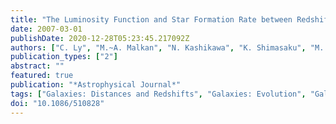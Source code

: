 ```yaml
---
title: "The Luminosity Function and Star Formation Rate between Redshifts of 0.07 and 1.47 for Narrowband Emitters in the Subaru Deep Field"
date: 2007-03-01
publishDate: 2020-12-28T05:23:45.217092Z
authors: ["C. Ly", "M.~A. Malkan", "N. Kashikawa", "K. Shimasaku", "M. Doi", "T. Nagao", "M. Iye", "T. Kodama", "T. Morokuma", "K. Motohara"]
publication_types: ["2"]
abstract: ""
featured: true
publication: "*Astrophysical Journal*"
tags: ["Galaxies: Distances and Redshifts", "Galaxies: Evolution", "Galaxies: Luminosity Function", "Mass Function", "Galaxies: Photometry"]
doi: "10.1086/510828"
---
```


